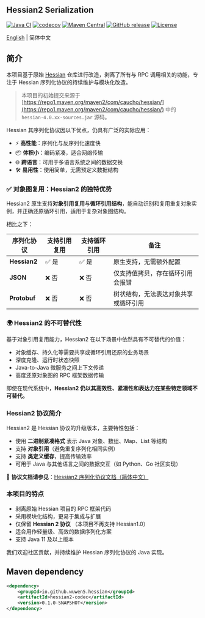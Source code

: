 ## Hessian2 Serialization

[![Java CI](https://github.com/wuwen5/hessian/actions/workflows/ci.yml/badge.svg)](https://github.com/wuwen5/hessian/actions/workflows/ci.yml)
[![codecov](https://codecov.io/gh/wuwen5/hessian/branch/main/graph/badge.svg)](https://codecov.io/gh/wuwen5/hessian)
[![Maven Central](https://maven-badges.herokuapp.com/maven-central/io.github.wuwen5.hessian/hessian/badge.svg)](https://maven-badges.herokuapp.com/maven-central/io.github.wuwen5.hessian/hessian/)
[![GitHub release](https://img.shields.io/github/release/wuwen5/hessian.svg)](https://github.com/wuwen5/hessian/releases)
[![License](https://img.shields.io/badge/license-Apache%202-4EB1BA.svg)](https://www.apache.org/licenses/LICENSE-2.0.html)

[English](./README.md) | 简体中文 

## 简介

本项目基于原始 [Hessian](http://hessian.caucho.com/) 仓库进行改造，剥离了所有与 RPC 调用相关的功能，专注于 Hessian 序列化协议的持续维护与模块化改造。

> 本项目的初始提交来源于 [https://repo1.maven.org/maven2/com/caucho/hessian/](https://repo1.maven.org/maven2/com/caucho/hessian/) 中的 `hessian-4.0.xx-sources.jar` 源码。

Hessian 其序列化协议因以下优点，仍具有广泛的实际应用：

* ⚡ **高性能**：序列化与反序列化速度快
* 📦 **体积小**：编码紧凑，适合网络传输
* 🌐 **跨语言**：可用于多语言系统之间的数据交换
* 🛠️ **易用性**：使用简单，无需预定义数据结构

### ✅ 对象图复用：Hessian2 的独特优势

Hessian2 原生支持**对象引用复用**与**循环引用结构**，能自动识别和复用重复对象实例，并正确还原循环引用，适用于复杂对象图结构。

相比之下：

| 序列化协议        | 支持引用复用 | 支持循环引用 | 备注                 |
| ------------ | ------ | ------ | ------------------ |
| **Hessian2** | ✅ 是    | ✅ 是    | 原生支持，无需额外配置        |
| **JSON**     | ❌ 否    | ❌ 否    | 仅支持值拷贝，存在循环引用会报错   |
| **Protobuf** | ❌ 否    | ❌ 否    | 树状结构，无法表达对象共享或循环引用 |

### 🌍 Hessian2 的不可替代性

基于对象引用复用能力，Hessian2 在以下场景中依然具有不可替代的价值：

* 对象缓存、持久化等需要共享或循环引用还原的业务场景
* 深度克隆、运行时状态快照
* Java-to-Java 微服务之间上下文传递
* 高度还原对象图的 RPC 框架数据传输

即使在现代系统中，**Hessian2 仍以其高效性、紧凑性和表达力在某些特定领域不可替代。**

### Hessian2 协议简介

Hessian2 是 Hessian 协议的升级版本，主要特性包括：

* 使用 **二进制紧凑格式** 表示 Java 对象、数组、Map、List 等结构
* 支持 **对象引用**（避免重复序列化相同实例）
* 支持 **类定义缓存**，提高传输效率
* 可用于 Java 与其他语言之间的数据交互（如 Python、Go 社区实现）

📄 **协议文档请参见**：[Hessian2 序列化协议文档（简体中文）](./docs/hessian-serialization_zh.md)

### 本项目的特点

* 剥离原始 Hessian 项目的 RPC 框架代码
* 采用模块化结构，更易于集成与扩展
* 仅保留 **Hessian 2 协议** （本项目不再支持 Hessian1.0）
* 适合用作轻量级、高效的数据序列化方案
* 支持 Java 11 及以上版本

我们欢迎社区贡献，并持续维护 Hessian 序列化协议的 Java 实现。

## Maven dependency

```xml
<dependency>
    <groupId>io.github.wuwen5.hessian</groupId>
    <artifactId>hessian2-codec</artifactId>
    <version>0.1.0-SNAPSHOT</version>
</dependency>
```
